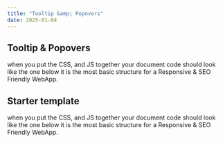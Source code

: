 ```yaml
---
title: "Tooltip &amp; Popovers"
date: 2025-01-04
---
```


## Tooltip & Popovers

when you put the CSS, and JS together your document code should look like the one below it is the most basic structure for a Responsive & SEO Friendly WebApp.

## Starter template

when you put the CSS, and JS together your document code should look like the one below it is the most basic structure for a Responsive & SEO Friendly WebApp.

